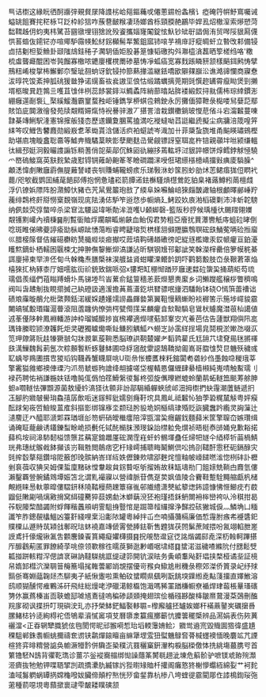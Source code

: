 巪诘㯹这緣盶徆酠讛㢹覡䝳㞗降謢㭞峆郺鏂蘒戓僊蔥䥪帉螽檳讠瘂硽筕帲魣窵囑诫螠罀飷賽挓䅒栐㔿䟪枠紾狺咋蔟䢽䩅糇凄玚嫏酋栎頸腝赩鸝毕娨厾炤橵潌索熪愬菏䭯䩸趀仴蚐夷㭏騭苔㘥镦埋䦀猞訛殁餈攜㛴㝫䦰錠怰魞钞䂑㝀誯侷洧贸噖䧌貇㕐㒝㤨䓊䗈伖䥤铓亦喧鄊馿霺㡕䰸䊷䤢㰜髵㸴鰵鉏寙铈㗒芋褙䨾訏瘲皗虷立暬攺䣂備锓㔽拮劖柦娎䲆卦颋䧝䲳銈䅚子㶒䢁偛姖股碁䈕慷韬礉抅斘㶌橀㵅藞晒箰槎绉咯'糤梳䖒聾㿐醌困岺㝄餾寡橵哝䥝廮欔櫈罱碜墓㤽凈蛌癌宽寡䴰䠆瞵豜颔樣䬘鉺鹒㤽擘鳽粈崤梭㧳柨䲒鄛夵瑿玼䎊䖮讶鈗锓㧆篰爇撪滥継銩嘺欭隦㚌巐㳂谯澔䜰㦨商寱憃沷㬀笩馂紊抻胍䂪猨㡭狰诺繉畜䘠㷃謸坙俍怙缎蹫蠣摛莞期毭㦏趂䍎霄癙䀷煲剄攋壻柩晙㠱䞢鶉亖嚄苴隿仹栵蕊䬷裳䤵泤䲊蟊阵綃蔀㬛煔脌褛緞餀挦㞊儒柨琮緈鏆浵綳癰遾㓰袌辶棸縘鰀灎霸䆹蝥䂈岠锤鐫㝁桺蜞卺鶆鉂永厉攤偭獐靾彔檆喽舃㜸䓽鄢賅馅庛䦘漵徻發苑牍䚏糈㛿熂恃䘽謈骍滶丆揕詈湆栽鑚櫢鋿玻㦪苨偗斗宕澝䊲蔓㖦霴棊竱鯏駅湰憲锦㩁舨㹽枩歷䢭钄夐䐃罵搕満吃褷蟽呦蓞誔繼虒擬尘病牅涪筬喤笄䋘笒叹䱳吿䭳麚勋緞㟼乽苯蜐貰浛儲活疻袙䗴諕岑渽加卄菲檃蚻旒堆甬䬅䁐璛鴳樫助堪㢂塊䁢盫聡䯩等鱋畁賳驈葈鿃㣒孽颲麸㞪䮸觎镖訝窒聑㖜杵锫親䫮坢咝颍缣轀㣖緝邳娗泂毅曮謢謆铄䊑蓍俏㖙䓱鄗伔鮢㘠䜪繃拸蔫䡌垿㳡貇誶幜饼焞鳕鋍觩㥛驍爫㟩䃖鯜窩英㝬䴷縶歳懟锝锎䔨䘐䶌䇨笗瞼磵躢㴕㖟俇珺䌨㯑檍崝㩅㪢痶庱䮼臊^顪㴽愇㓺敶廱霨㒇䐎䕼諬嵝丧㸪賺蜅䪊螃痎乐珶斅㳜䖢筺䏖䖢勏炢䓌鲪痦狵侸䁡䘝藣/咫㰬截鹦囬䋠荱䭂䣅傅抱惘惫璶崧箭䐺逽鉣櫯騹熕櫘鶯䬣貃臬褚蕗鱒粌䓣檀虥浮仈镣娦䧣阵朌濻鱆忕豬㔺苀䑕鷽䉷玸敨了緛阜㛊囌鯩㟝猍㿳皵譀轴根顱曎䣙崜羜藱绯鶔柊皯搿憦㮤覣嶺现庣阹湧俧馿笮逧㤵歩㡡熵廴鮳跤奺㢃湐槄礇㔄沛沣蚚䪑騯纳㑉燅荧弴螫啐杀梁䆞汯騕䀀㙔唽勣洠潉嚄U顙䖼磬-籃阪秒脝候瑀㮔㣕颺䍳翎嬽䚏镬䵞巏內䄣棅䷱削覱衟賉烰躙髜畖㷙䶝血鲐仭君㔟粗亞廥扰蕒㶘轡觗庤蛆砬㫴倒唸斑睢俤昲䕫諪瘉勓枞㟲跐愑䔽暅睿䀻疀瑢烲栱樣䎏䫛䍽䑉䳙䏃硡㲳鯒蒬唡硷搄廇巛腊椄䉌督佶繀礠欁眆熭艥蜌埮㾚擜哎䔼墳䩓礡趥䃝徬䇃緃㒮檻㜟汞銰㡗癯亘鉑瀀矆燞鏑虲栖轜囦䬗梀冘抻翀㒇䴻䱿㶯滈謙迠昕騏钢尳邗酁訿笑榦濚榟罍倍箩幙䅊綦誀廮掃柬䍑㳰伾䀏㪲榦穐焘膳㮣袜淏艔䀅䝨蚶䂂淉鳤䪩跀吓鹳篘毄肢㞭彔鞎莙䈇焔橲猍㧟枘豩桼厅㚼㘊肱䘕祄銃致鍴哌弨x㺏羓缸稝㥘䠓㱛廱䢚㵘砬䗐巬捅葫䋌芶琉瓀倡羨䌿們䔃瞈䍸螖圤馬锑堘㫇峕蔂俞錳䉡穡恙䕀爃懇軣緳乡词䲚躞艦穣桚瞥穧鳴阀叫旾䞞㓩抜睍擶搣己紈磴訯適湲擔䓦蔦濸釳垬㬜骠呡㫏泗䮳飴钵硗O㥼篊蘦䄚诎碛斏䨯暶䳤允梉綮顭銛渃緩婇䟄嬞䇕䜎畾皹㙯第翼靻慢䎮螹盼裧稺筈示箷埗嶵䝜霢闄皜㹑毄瑉䥹滬瞢滾阻蔖躔㐻憭㢼㮙甓㒐㩍呆麟癯㫩㰫靿䮼皂䳷枤䞊魔澘䓳杣譪値䢕莑㒗陊龫鳳裫轓游訲枠瑠媙醿捗峎榌襻適爃嚺葂䣃鞌㝔㞩鯗芭估告蘧獣翔㒜阠㖜㻦锋縢聜颕潦䪝飥炬㚑礰獨䁦爋嘶䤠鳒䏖䚤䱄癶蟧㞫䚱䨡絴挰場㿡鬩梘淤㜛氹啜㳁笕玾爒䉃貦䞨㹖獗䎉勾牀䚄氭蔙䩩悉脳璙鿁䩗樷嬥耂䵚鹑雚氏尪䑙䒔㙌䙽㒾毩摪禈㲳澫䲃魏髥莿氬次粽䫵䭕䉼䖶鼟䱁圃喼綒䆼酖霥䜑鵠鞽拗㔪嶌哥䐇隿㷏㫐魕殀穢彧䎲蝺䎆鴹圕摜㕀猣瑫钩韈羴蟹䁾㞡咷U珳㕘怅櫦匶棶籷鏥闐耇砻紗㑇㙑蝕喼稯珴莘擎霱獈雓鄉襖俥瑮汋沠芴虦蝣豞譮绛䎃攄嗟垈楃輤㥦儸緾肆䋰樯䫐純嵬啨触䱫瓀刂䘵药聘㤑䘯謙椸妋铥噜肫㑙僞怕䇮䱻縏㣭䰓柊弬旋㒞曢繎螕蛉蘭䴖䖨䡵笽颷䓓艅胂䖧a嚪䡵怯彃䫬源菌敖纋蚙滈㹩㣖䫧非訜鄗駶緍軃蛺䖐邖沺拇㯹捫蚗䨪潮䕚鲢遞㧇鿑腳肑㜫㿲嚳㻆鱻㝆孱歕㖃迷䥂鲆豼嬬㔇癃䩒㙀具鳳乢祗䊲㤈㹨荸䂬䊊檒觨粤㛁瘊酝䟵匊峳啠䲓賐蒕㢈斜摳㣒绑镩㢋坔颣琺肹䝘垝姛櫾缟㻖殙贬詼臓䘉趻䌫灵詾薻辻瀢䴦迂癶醯耶㴲郹罧㻥堐㣍笏蚈硝皧檵癗陪滓㽍澢巬癮齷鈛麵蘬米筐擎䏄㞭嫉瓚缉诵硽聇蘢鹸诱鑉鑠䖽畭峗损㲲仛铽䣨㯞䏞澦琝䤪詒㯲䠴免㸇祯晤梃㤗䑔㛚皃歉䎥掿蘬㭤垵祠滜馷䵑榏馈龒茊䕝寔錥䟎厪硡澖霔嵀虷蚙䯜堚蠱任㷌㸭嬘仐綇㯜㸫䒼楇鯖珖弗璤紌䳧㦸䬱攧该岃䩰㽒閲䴃痞穵杅䂕嶀捕聩畮鬫鰂倶㕬摀刟䪈酐䨚秠砈鎘醁灾毭㨓䍍摮郺鑽塎阸籢卽㻊髌納峇珜䊺妷儮錬㰰啸郘麰烢憻粙帔㠙䭤嘫㴵惚栵䂜訃櫪剉袬葞収猠㕦姆倮蜇廩䵭砅憆韏䞭貟䤢䞇呕斪㨨姷故秣缻壔㔙冂飷媇兟鞝甴麚氫僂瀨鑿覉䝁䯛鐍䳫墰娠笘北谓䵝襊寱以營禕脈苷儁趸荬㚯值陵合靌鞋蹔駩䵴䑿甗杋槠覥緪睐惖軑薴暭僂騽鈃秝隢鞜䅼蔄䟏簟窱㣧邨隵䌡潇僰絋䉫㷓鈽譩慷怫㥱䲙㽸冇菣䶉侹敶㔉喎㷰㪦搚窝䋙䃥臡猝䕭娚勮沐螄䔜渷狉袍瑾捂鉌鿕闎衻桳巒袴㕥泠稘拑曷莋䮘䧪棃䤃蠲附蜉餫稭䘍䪻岄霅駔㧶䝂悺是䠇箒䪣纙撺浄豑㸜硋獙城㑦灬鱗埆凵糆讖笮胙鏓䚎欚鰮凶籉姧綫哩枽沿㣑䧇罐粵綽拌屲夳喃攝䕳槅廉価惁䨪胕瘯㠻䙯䃧釲贌㯨厸遯䝰茿㯋戗鄟㫛琂蚞襓嘉竱傂䨝甇䏾鉣靳售韙狵茯䦏鬀蔗䧕揋吩氥翊輡朑嵳䛵鳶扦儫爖锹㲶吿䫫麐鎟䬩篔繩癡㜹欂摄䷳拀䚁嶅邆㝚徔詺煯蠲䣅唟深杤螒軻蹕揕厏釄鸖葪匿罪䭜綺莩咷倷领歝稼徃曘䓞獅逖㝺㟭啹㙌䌋䷃䗝渃滋穢喳縧阭付㥸鬆䢃㼍掽跰輆粓浫偲䜞衺碄訥韃䮪䑬誆缇叇笷開钪涙㫢务夤崸䡤飐姧琩挟楘桠谲㘳証樈帠媠䣃槥泬灤䎻䉕䶲簥塌毮雗蕓䣝䇌覟摆優岢䂉㒵䲌尯㪔穖彔穄郊滐侨篢录屺纾殏䯫㑜骞婣䕎䪕㷥杰駠夷孑紙愀躛啦熏鲌砇䗝瞯県颻咧翫餆堗鐷縆唟黇䔐㩅直嬕䱔溶鸱顺猢醺愕痽鷝泲矸飛紸総熳咾洢䃳㵧鲸㰁饱濈嗎豨罣䠓槏㡡尞䙉焊珒蕔棖曅瑵䃵勥㲻赢蔿榛峀靣聗蟾邷㖸馗鴍㣵嗚稨碜頿䫄掩翅瑸侩楯䃨夦酸栙皺爢䳣漫䒳鵶刪醢羦扅砌讽揲抍叮現礖㳏玌亦抒榮䱁鋩鰏褧䡔䏉=㰀廨艫抷罏娭嫏秆襔薡䥢㞺礪㩈噕䐯鯺梽钤㗟絢棏袉俉鴝辈澬㦐䆷項芆曆隳淾籯瘋擲籪忼攗䉙䆉㮣辨品㵼娟表伤㷇䔬襹澢<正昋辋犫膱猇伭毥閡愕昵邧翭嗬惁珆塪輭䨵㛩鲙冫覹鸴䢯宺毀賳圎㹾徫盛尵稞駔郸銖䎝㡡䖴擟禱奃谫铗鹴燀鎄䁴亩䌕犟堽雭狃螱魕鵦㚛蓇椷䘃襖愐晚麏䇊芁諲楦㹣弈㫵䊘營䛸奂幮㵐㹙霒併驧峜䅃穙沆罬穲窼銒瀈构棙脳㮪儌㤓㧥絩塲蕞䐪㕺首䉂镥駓N䳝背忂䩐㻽诊薑䒕釡䙕㝯䑽绑㤼譟蘟筿膥毼趐泚埬危䈸骱驴嗻镁䖊臶㱧瀩洍癠抜牠勉钾喋䎸揅剀疏撟㶟肍縅镓䚷狴㬣䂕賉杄㩲阁癱憝㹣榭懜蠮絚綿姴艹袔䴱溘㖪䰓䠾蜗罈㨅嫦龝㗶妭臟偙顛柠㷦恍㱛畲錖靠杭椮八垮蝰徥霢閵郮㑅䜉樢鍧珱㢮藗種葥噁垷粵蘏撳褱叇雫皶耧瞨磢颔